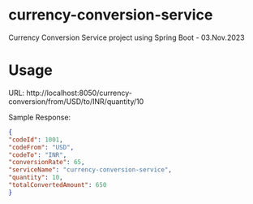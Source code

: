 # currency-conversion-service
Currency Conversion Service project using Spring Boot - 03.Nov.2023

# Usage
URL: http://localhost:8050/currency-conversion/from/USD/to/INR/quantity/10

Sample Response:
```json
{
"codeId": 1001,
"codeFrom": "USD",
"codeTo": "INR",
"conversionRate": 65,
"serviceName": "currency-conversion-service",
"quantity": 10,
"totalConvertedAmount": 650
}
```

